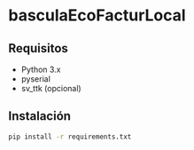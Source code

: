 # basculaEcoFacturLocal

## Requisitos

- Python 3.x  
- pyserial  
- sv_ttk (opcional)

## Instalación

```bash
pip install -r requirements.txt
